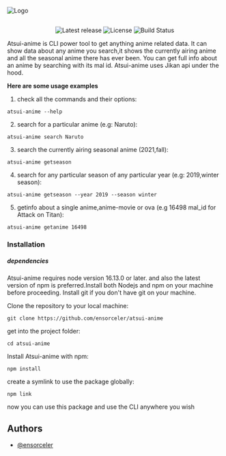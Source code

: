 ![Logo](https://dev-to-uploads.s3.amazonaws.com/uploads/articles/th5xamgrr6se0x5ro4g6.png)
##


<p align="center">
<a ><img src="https://img.shields.io/badge/release-version%201.0.0-orange" alt="Latest release" /></a>
<a ><img src="https://img.shields.io/badge/license-gplv3-red" alt="License" /></a>
<a ><img src="https://img.shields.io/badge/ci-passing-green" alt="Build Status" /></a>
</p>


Atsui-anime is CLI power tool to get anything anime related data. It can show data about any anime you search,it shows the currently airing anime and all the seasonal anime there has ever been. You can get full info about an anime by searching with its mal id.
Atsui-anime uses Jikan api under the hood.

**Here are some usage examples**

1. check all the commands and their options:
``` 
atsui-anime --help 
```
2. search for a particular anime (e.g: Naruto):
```
atsui-anime search Naruto
```
3. search the currently airing seasonal anime (2021,fall):
```
atsui-anime getseason 
```
4. search for any particular season of any particular year (e.g: 2019,winter season):
```
atsui-anime getseason --year 2019 --season winter
```
5. getinfo about a single anime,anime-movie or ova (e.g 16498 mal_id for Attack on Titan):
```
atsui-anime getanime 16498
```

### Installation

##### dependencies
Atsui-anime requires node version 16.13.0 or later. and also the latest version of npm is preferred.Install both Nodejs and npm on your machine before proceeding.
Install git if you don't have git on your machine.

Clone the repository to your local machine:
```
git clone https://github.com/ensorceler/atsui-anime
```
get into the project folder:
```
cd atsui-anime
```

Install Atsui-anime with npm:

```
npm install
```
create a symlink to use the package globally:
```
npm link 
```

now you can use this package and use the CLI anywhere you wish 


## Authors

- [@ensorceler](https://www.github.com/ensorceler)



